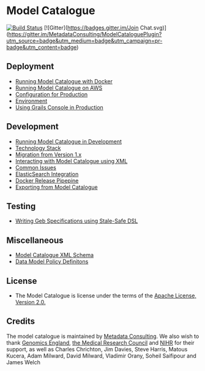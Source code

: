 Model Catalogue
===============
[![Build Status](https://travis-ci.org/MetadataConsulting/ModelCataloguePlugin.svg?branch=2.x)](https://travis-ci.org/MetadataConsulting/ModelCataloguePlugin) [![Gitter](https://badges.gitter.im/Join Chat.svg)] (https://gitter.im/MetadataConsulting/ModelCataloguePlugin?utm_source=badge&utm_medium=badge&utm_campaign=pr-badge&utm_content=badge)


## Deployment

 * [Running Model Catalogue with Docker](https://github.com/MetadataConsulting/registry/)
 * [Running Model Catalogue on AWS](docs/deployment/aws.md)
 * [Configuration for Production](docs/deployment/production.adoc)
 * [Environment](docs/deployment/environment.adoc)
 * [Using Grails Console in Production](docs/development/frameworks/grails_console.md)

## Development
 * [Running Model Catalogue in Development](docs/development/shell.md)
 * [Technology Stack](docs/development/frameworks/index.md)
 * [Migration from Version 1.x](docs/development/migration.adoc)
 * [Interacting with Model Catalogue using XML](docs/development/integration/xml.adoc)
 * [Common Issues](docs/development/bugs/index.md)
 * [ElasticSearch Integration](docs/deployment/elasticsearch.md)
 * [Docker Release Pipepine](docs/deployment/docker_releases.md)
 * [Exporting from Model Catalogue](docs/development/recipes/exports.md)

## Testing
 * [Writing Geb Specifications using Stale-Safe DSL](docs/development/frameworks/geb.md)

## Miscellaneous
 * [Model Catalogue XML Schema](ModelCatalogueCorePlugin/grails-app/assets/other/schema/2.0/metadataregistry.xsd)
 * [Data Model Policy Definitons](docs/development/recipes/policies.md)

## License
 * The Model Catalogue is license under the terms of the [Apache License, Version 2.0.](http://www.apache.org/licenses/LICENSE-2.0.html)

## Credits
The model catalogue is maintained by [Metadata Consulting](http://www.metadataconsulting.co.uk).
We also wish to thank [Genomics England](http://www.genomicsengland.co.uk/), [the Medical Research Council](http://www.mrc.ac.uk/) and [NIHR](http://www.nihr.ac.uk/) for their support, as well as Charles Chrichton, Jim Davies, Steve Harris, Matous Kucera, Adam Milward, David Milward, Vladimir Orany, Soheil Saifipour and James Welch

